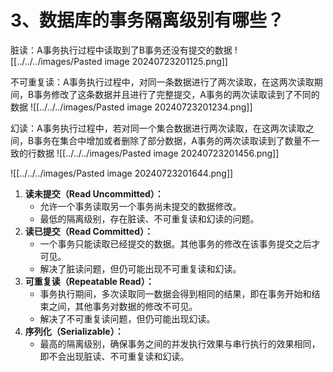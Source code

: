 # 3、数据库的事务隔离级别有哪些？


脏读：A事务执行过程中读取到了B事务还没有提交的数据
![[../../../images/Pasted image 20240723201125.png]]


不可重复读：A事务执行过程中，对同一条数据进行了两次读取，在这两次读取期间，B事务修改了这条数据并且进行了完整提交，A事务的两次读取读到了不同的数据
![[../../../images/Pasted image 20240723201234.png]]

幻读：A事务执行过程中，若对同一个集合数据进行两次读取，在这两次读取之间，B事务在集合中增加或者删除了部分数据，A事务的两次读取读到了数量不一致的行数据
![[../../../images/Pasted image 20240723201456.png]]





![[../../../images/Pasted image 20240723201644.png]]
1. **读未提交（Read Uncommitted）：**
    - 允许一个事务读取另一个事务尚未提交的数据修改。
    - 最低的隔离级别，存在脏读、不可重复读和幻读的问题。
2. **读已提交（Read Committed）：**
    - 一个事务只能读取已经提交的数据。其他事务的修改在该事务提交之后才可见。
    - 解决了脏读问题，但仍可能出现不可重复读和幻读。
3. **可重复读（Repeatable Read）：**
    - 事务执行期间，多次读取同一数据会得到相同的结果，即在事务开始和结束之间，其他事务对数据的修改不可见。
    - 解决了不可重复读问题，但仍可能出现幻读。
4. **序列化（Serializable）：**
    - 最高的隔离级别，确保事务之间的并发执行效果与串行执行的效果相同，即不会出现脏读、不可重复读和幻读。